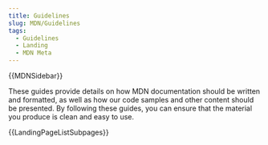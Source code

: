 ```yaml
---
title: Guidelines
slug: MDN/Guidelines
tags:
  - Guidelines
  - Landing
  - MDN Meta
---
```

{{MDNSidebar}}

These guides provide details on how MDN documentation should be written and formatted, as well as how our code samples and other content should be presented. By following these guides, you can ensure that the material you produce is clean and easy to use.

{{LandingPageListSubpages}}
